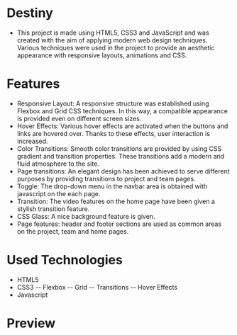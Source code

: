 # Destiny

- This project is made using HTML5, CSS3 and JavaScript and was created with the aim of applying modern web design techniques. Various techniques were used in the project to provide an aesthetic appearance with responsive layouts, animations and CSS.

# Features

- Responsive Layout: A responsive structure was established using Flexbox and Grid CSS techniques. In this way, a compatible appearance is provided even on different screen sizes.
- Hover Effects: Various hover effects are activated when the buttons and links are hovered over. Thanks to these effects, user interaction is increased.
- Color Transitions: Smooth color transitions are provided by using CSS gradient and transition properties. These transitions add a modern and fluid atmosphere to the site.
- Page transitions: An elegant design has been achieved to serve different purposes by providing transitions to project and team pages.
- Toggle: The drop-down menu in the navbar area is obtained with javascript on the each page.
- Transition: The video features on the home page have been given a stylish transition feature.
- CSS Glass: A nice background feature is given.
- Page features: header and footer sections are used as common areas on the project, team and home pages.

# Used Technologies

- HTML5
- CSS3 -- Flexbox -- Grid -- Transitions -- Hover Effects
- Javascript

# Preview

